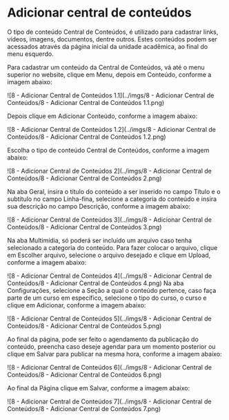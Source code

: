 # Adicionar central de conteúdos

O tipo de conteúdo Central de Conteúdos, é utilizado para cadastrar links, vídeos, imagens, documentos, dentre outros. Estes conteúdos podem ser acessados
através da página inicial da unidade acadêmica, ao final do menu esquerdo.

Para cadastrar um conteúdo da Central de Conteúdos, vá até o menu superior no website, clique em Menu, depois em Conteúdo, conforme a imagem abaixo:

![8 - Adicionar Central de Conteúdos 1.1](../imgs/8 - Adicionar Central de Conteúdos/8 - Adicionar Central de Conteúdos 1.1.png)

Depois clique em Adicionar Conteúdo, conforme a imagem abaixo:

![8 - Adicionar Central de Conteúdos 1.2](../imgs/8 - Adicionar Central de Conteúdos/8 - Adicionar Central de Conteúdos 1.2.png)

Escolha o tipo de conteúdo Central de Conteúdos, conforme a imagem abaixo:

![8 - Adicionar Central de Conteúdos 2](../imgs/8 - Adicionar Central de Conteúdos/8 - Adicionar Central de Conteúdos 2.png)

Na aba Geral, insira o título do conteúdo a ser inserido no campo Título e o subtítulo no campo Linha-fina, selecione a categoria do conteúdo e insira sua descrição
no campo Descrição, conforme a imagem abaixo:

![8 - Adicionar Central de Conteúdos 3](../imgs/8 - Adicionar Central de Conteúdos/8 - Adicionar Central de Conteúdos 3.png)

Na aba Multimídia, só poderá ser incluído um arquivo caso tenha selecionado a categoria do conteúdo. Para fazer colocar o arquivo, clique em Escolher arquivo,
selecione o arquivo desejado e clique em Upload, conforme a imagem abaixo:

![8 - Adicionar Central de Conteúdos 4](../imgs/8 - Adicionar Central de Conteúdos/8 - Adicionar Central de Conteúdos 4.png)
Na aba Configurações, selecione a Seção a qual o conteúdo pertence, caso faça parte de um curso em específico, selecione o tipo do curso, o curso e clique em Adicionar, conforme a imagem abaixo:

![8 - Adicionar Central de Conteúdos 5](../imgs/8 - Adicionar Central de Conteúdos/8 - Adicionar Central de Conteúdos 5.png)

Ao final da página, pode ser feito o agendamento da publicação do conteúdo, preencha caso deseje agendar para um momento posterior ou clique em Salvar para
publicar na mesma hora, conforme a imagem abaixo:

![8 - Adicionar Central de Conteúdos 6](../imgs/8 - Adicionar Central de Conteúdos/8 - Adicionar Central de Conteúdos 6.png)

Ao final da Página clique em Salvar, conforme a imagem abaixo:

![8 - Adicionar Central de Conteúdos 7](../imgs/8 - Adicionar Central de Conteúdos/8 - Adicionar Central de Conteúdos 7.png)